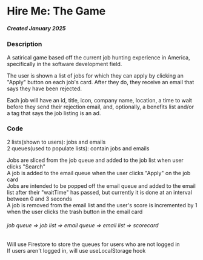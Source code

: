 # Hire Me: The Game

##### Created January 2025

### Description

A satirical game based off the current job hunting experience in America, specifically in the software development field.

The user is shown a list of jobs for which they can apply by clicking an "Apply" button on each job's card.
After they do, they receive an email that says they have been rejected.

Each job will have an id, title, icon, company name, location, a time to wait before they send their rejection email, and, optionally, a benefits list and/or a tag that says the job listing is an ad.

### Code

2 lists(shown to users): jobs and emails  
2 queues(used to populate lists): contain jobs and emails

Jobs are sliced from the job queue and added to the job list when user clicks "Search"  
A job is added to the email queue when the user clicks "Apply" on the job card  
Jobs are intended to be popped off the email queue and added to the email list after their "waitTime" has passed, but currently it is done at an interval between 0 and 3 seconds  
A job is removed from the email list and the user's score is incremented by 1 when the user clicks the trash button in the email card

###### job queue => job list => email queue => email list => scorecard

Will use Firestore to store the queues for users who are not logged in  
If users aren't logged in, will use useLocalStorage hook
